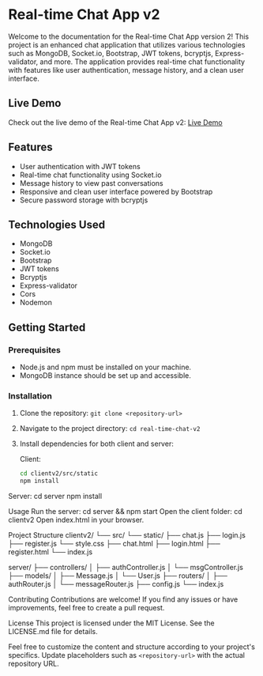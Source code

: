 # Real-time Chat App v2

Welcome to the documentation for the Real-time Chat App version 2! This project is an enhanced chat application that utilizes various technologies such as MongoDB, Socket.io, Bootstrap, JWT tokens, bcryptjs, Express-validator, and more. The application provides real-time chat functionality with features like user authentication, message history, and a clean user interface.

## Live Demo

Check out the live demo of the Real-time Chat App v2: [Live Demo](https://real-time-client.onrender.com/register)

## Features

- User authentication with JWT tokens
- Real-time chat functionality using Socket.io
- Message history to view past conversations
- Responsive and clean user interface powered by Bootstrap
- Secure password storage with bcryptjs

## Technologies Used

- MongoDB
- Socket.io
- Bootstrap
- JWT tokens
- Bcryptjs
- Express-validator
- Cors
- Nodemon

## Getting Started

### Prerequisites

- Node.js and npm must be installed on your machine.
- MongoDB instance should be set up and accessible.

### Installation

1. Clone the repository: `git clone <repository-url>`
2. Navigate to the project directory: `cd real-time-chat-v2`
3. Install dependencies for both client and server:

   Client:
   ```bash
   cd clientv2/src/static
   npm install
Server:
cd server
npm install

Usage
Run the server: cd server && npm start
Open the client folder: cd clientv2
Open index.html in your browser.

Project Structure
clientv2/
└── src/
    └── static/
        ├── chat.js
        ├── login.js
        ├── register.js
        └── style.css
    ├── chat.html
    ├── login.html
    ├── register.html
    └── index.js

server/
├── controllers/
│   ├── authController.js
│   └── msgController.js
├── models/
│   ├── Message.js
│   └── User.js
├── routers/
│   ├── authRouter.js
│   └── messageRouter.js
├── config.js
└── index.js

Contributing
Contributions are welcome! If you find any issues or have improvements, feel free to create a pull request.

License
This project is licensed under the MIT License. See the LICENSE.md file for details.


Feel free to customize the content and structure according to your project's specifics. Update placeholders such as `<repository-url>` with the actual repository URL.

